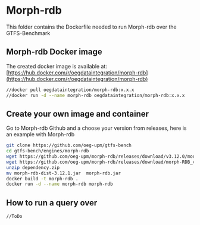 # Morph-rdb
This folder contains the Dockerfile needed to run Morph-rdb over the GTFS-Benchmark

## Morph-rdb Docker image
The created docker image is available at: [https://hub.docker.com/r/oegdataintegration/morph-rdb](https://hub.docker.com/r/oegdataintegration/morph-rdb)
```bash
//docker pull oegdataintegration/morph-rdb:x.x.x
//docker run -d --name morph-rdb oegdataintegration/morph-rdb:x.x.x
```

## Create your own image and container
Go to Morph-rdb Github and a choose your version from releases, here is an example with Morph-rdb
```bash
git clone https://github.com/oeg-upm/gtfs-bench
cd gtfs-bench/engines/morph-rdb
wget https://github.com/oeg-upm/morph-rdb/releases/download/v3.12.0/morph-rdb-dist-3.12.1.jar
wget https://github.com/oeg-upm/morph-rdb/releases/download/morph-RDB_v3.9.17/dependency.zip
unzip dependency.zip
mv morph-rdb-dist-3.12.1.jar  morph-rdb.jar
docker build -t morph-rdb .
docker run -d --name morph-rdb morph-rdb
```

## How to run a query over
```bash
//ToDo
```
